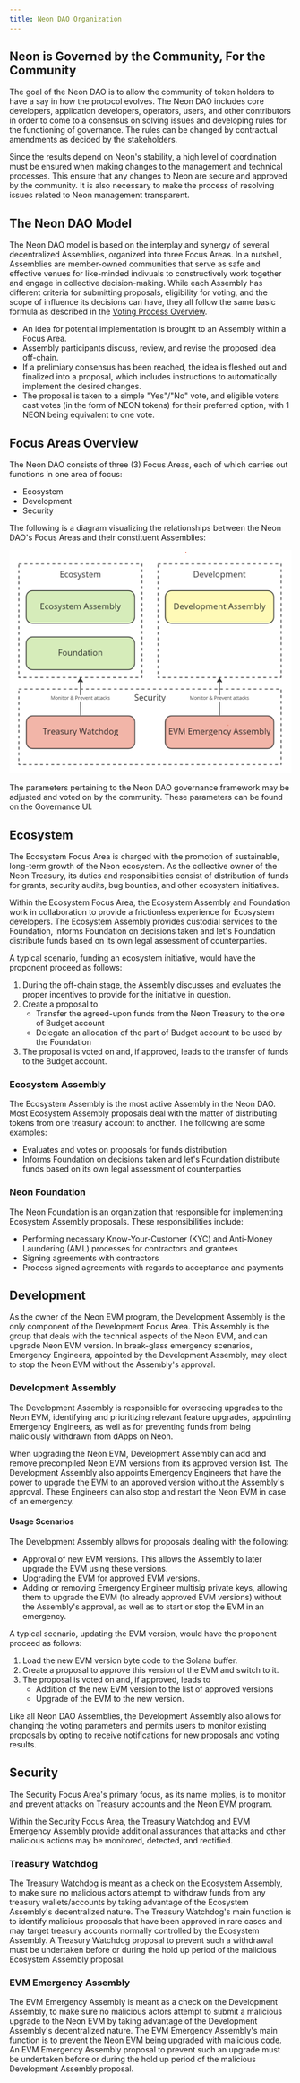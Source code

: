 ```yaml
---
title: Neon DAO Organization
---
```


## Neon is Governed by the Community, For the Community

The goal of the Neon DAO is to allow the community of token holders to have a say in how the protocol evolves. The Neon DAO includes core developers, application developers, operators, users, and other contributors in order to come to a consensus on solving issues and developing rules for the functioning of governance. The rules can be changed by contractual amendments as decided by the stakeholders.

Since the results depend on Neon's stability, a high level of coordination must be ensured when making changes to the management and technical processes. This ensure that any changes to Neon are secure and approved by the community. It is also necessary to make the process of resolving issues related to Neon management transparent.

## The Neon DAO Model

The Neon DAO model is based on the interplay and synergy of several decentralized Assemblies, organized into three Focus Areas. In a nutshell, Assemblies are member-owned communities that serve as safe and effective venues for like-minded indivuals to constructively work together and engage in collective decision-making. While each Assembly has different criteria for submitting proposals, eligibility for voting, and the scope of influence its decisions can have, they all follow the same basic formula as described in the [Voting Process Overview](/docs/governance/overview/#voting-process-overview).

* An idea for potential implementation is brought to an Assembly within a Focus Area.
* Assembly participants discuss, review, and revise the proposed idea off-chain.
* If a prelimiary consensus has been reached, the idea is fleshed out and finalized into a proposal, which includes instructions to automatically implement the desired changes.
* The proposal is taken to a simple "Yes"/"No" vote, and eligible voters cast votes (in the form of NEON tokens) for their preferred option, with 1 NEON being equivalent to one vote.

## Focus Areas Overview

The Neon DAO consists of three (3) Focus Areas, each of which carries out functions in one area of focus:
- Ecosystem
- Development
- Security

The following is a diagram visualizing the relationships between the Neon DAO's Focus Areas and their constituent Assemblies:

<div className='neon-img-box-600' style={{textAlign: 'center', width: 400, display: 'block', margin: 'auto'}}>

![](img/dao_organization.png)

</div>

The parameters pertaining to the Neon DAO governance framework may be adjusted and voted on by the community. These parameters can be found on the Governance UI.

## Ecosystem

The Ecosystem Focus Area is charged with the promotion of sustainable, long-term growth of the Neon ecosystem. As the collective owner of the Neon Treasury, its duties and responsibilties consist of distribution of funds for grants, security audits, bug bounties, and other ecosystem initiatives.

Within the Ecosystem Focus Area, the Ecosystem Assembly and Foundation work in collaboration to provide a frictionless experience for Ecosystem developers. The Ecosystem Assembly provides custodial services to the Foundation, informs Foundation on decisions taken and let's Foundation distribute funds based on its own legal assessment of counterparties.

A typical scenario, funding an ecosystem initiative, would have the proponent proceed as follows:
1. During the off-chain stage, the Assembly discusses and evaluates the proper incentives to provide for the initiative in question.
2. Create a proposal to
   * Transfer the agreed-upon funds from the Neon Treasury to the one of Budget account
   * Delegate an allocation of the part of Budget account to be used by the Foundation
3. The proposal is voted on and, if approved, leads to the transfer of funds to the Budget account.

### Ecosystem Assembly

The Ecosystem Assembly is the most active Assembly in the Neon DAO.  Most Ecosystem Assembly proposals deal with the matter of distributing tokens from one treasury account to another. The following are some examples:
* Evaluates and votes on proposals for funds distribution
* Informs Foundation on decisions taken and let's Foundation distribute funds based on its own legal assessment of counterparties

### Neon Foundation
The Neon Foundation is an organization that responsible for implementing Ecosystem Assembly proposals. These responsibilities include:
* Performing necessary Know-Your-Customer (KYC) and Anti-Money Laundering (AML) processes for contractors and grantees
* Signing agreements with contractors
* Process signed agreements with regards to acceptance and payments

## Development
As the owner of the Neon EVM program, the Development Assembly is the only component of the Development Focus Area. This Assembly is the group that deals with the technical aspects of the Neon EVM, and can upgrade Neon EVM version. In break-glass emergency scenarios, Emergency Engineers, appointed by the Development Assembly, may elect to stop the Neon EVM without the Assembly's approval.

### Development Assembly

The Development Assembly is responsible for overseeing upgrades to the Neon EVM, identifying and prioritizing relevant feature upgrades, appointing Emergency Engineers, as well as for preventing funds from being maliciously withdrawn from dApps on Neon.

When upgrading the Neon EVM, Development Assembly can add and remove precompiled Neon EVM versions from its approved version list. The Development Assembly also appoints Emergency Engineers that have the power to upgrade the EVM to an approved version without the Assembly's approval. These Engineers can also stop and restart the Neon EVM in case of an emergency.

#### Usage Scenarios
The Development Assembly allows for proposals dealing with the following:
* Approval of new EVM versions. This allows the Assembly to later upgrade the EVM using these versions.
* Upgrading the EVM for approved EVM versions.
* Adding or removing Emergency Engineer multisig private keys, allowing them to upgrade the EVM (to already approved EVM versions) without the Assembly's approval, as well as to start or stop the EVM in an emergency.

A typical scenario, updating the EVM version, would have the proponent proceed as follows:
1. Load the new EVM version byte code to the Solana buffer.
2. Create a proposal to approve this version of the EVM and switch to it.
3. The proposal is voted on and, if approved, leads to
   * Addition of the new EVM version to the list of approved versions
   * Upgrade of the EVM to the new version.

Like all Neon DAO Assemblies, the Development Assembly also allows for changing the voting parameters and permits users to monitor existing proposals by opting to receive notifications for new proposals and voting results.

## Security

The Security Focus Area's primary focus, as its name implies, is to monitor and prevent attacks on Treasury accounts and the Neon EVM program.

Within the Security Focus Area, the Treasury Watchdog and EVM Emergency Assembly provide additional assurances that attacks and other malicious actions may be monitored, detected, and rectified.

### Treasury Watchdog

The Treasury Watchdog is meant as a check on the Ecosystem Assembly, to make sure no malicious actors attempt to withdraw funds from any treasury wallets/accounts by taking advantage of the Ecosystem Assembly's decentralized nature. The Treasury Watchdog's main function is to identify malicious proposals that have been approved in rare cases and may target treasury accounts normally controlled by the Ecosystem Assembly. A Treasury Watchdog proposal to prevent such a withdrawal must be undertaken before or during the hold up period of the malicious Ecosystem Assembly proposal.

### EVM Emergency Assembly
The EVM Emergency Assembly is meant as a check on the Development Assembly, to make sure no malicious actors attempt to submit a malicious upgrade to the Neon EVM by taking advantage of the Development Assembly's decentralized nature. The EVM Emergency Assembly's main function is to prevent the Neon EVM being upgraded with malicious code. An EVM Emergency Assembly proposal to prevent such an upgrade must be undertaken before or during the hold up period of the malicious Development Assembly proposal.

